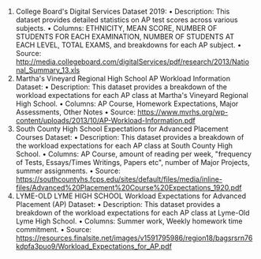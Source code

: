 1.	College Board's Digital Services Dataset 2019:
•	Description: This dataset provides detailed statistics on AP test scores across various subjects.
•	Columns: ETHNICITY, MEAN SCORE, NUMBER OF STUDENTS FOR EACH EXAMINATION, NUMBER OF STUDENTS AT EACH LEVEL, TOTAL EXAMS, and breakdowns for each AP subject.
•	Source: http://media.collegeboard.com/digitalServices/pdf/research/2013/National_Summary_13.xls 
2.	Martha's Vineyard Regional High School AP Workload Information Dataset:
•	Description: This dataset provides a breakdown of the workload expectations for each AP class at Martha's Vineyard Regional High School.
•	Columns: AP Course, Homework Expectations, Major Assessments, Other Notes
•	Source: https://www.mvrhs.org/wp-content/uploads/2013/10/AP-Workload-Information.pdf 
3. South County High School Expectations for Advanced Placement Courses Dataset:
•	Description: This dataset provides a breakdown of the workload expectations for each AP class at South County High School.
•	Columns: AP Course, amount of reading per week, "frequency of Tests, Essays/Times Writings, Papers etc", number of Major Projects, summer assignments.
•	Source: https://southcountyhs.fcps.edu/sites/default/files/media/inline-files/Advanced%20Placement%20Course%20Expectations_1920.pdf
4. LYME-OLD LYME HIGH SCHOOL Workload Expectations for Advanced Placement (AP) Dataset:
•	Description: This dataset provides a breakdown of the workload expectations for each AP class at Lyme-Old Lyme High School.
•	Columns: Summer work, Weekly homework time commitment.
•	Source: https://resources.finalsite.net/images/v1591795986/region18/bagsrsrn76kdpfa3puo9/Workload_Expectations_for_AP.pdf 
